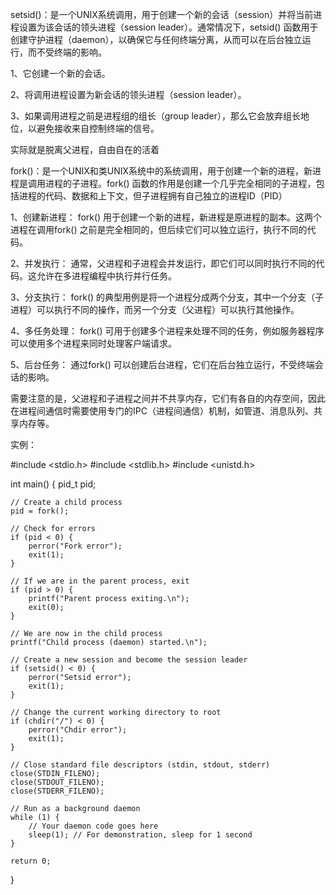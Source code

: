 setsid()：是一个UNIX系统调用，用于创建一个新的会话（session）并将当前进程设置为该会话的领头进程（session leader）。通常情况下，setsid() 函数用于创建守护进程（daemon），以确保它与任何终端分离，从而可以在后台独立运行，而不受终端的影响。

1、它创建一个新的会话。

2、将调用进程设置为新会话的领头进程（session leader）。

3、如果调用进程之前是进程组的组长（group leader），那么它会放弃组长地位，以避免接收来自控制终端的信号。

实际就是脱离父进程，自由自在的活着

fork()：是一个UNIX和类UNIX系统中的系统调用，用于创建一个新的进程，新进程是调用进程的子进程。fork() 函数的作用是创建一个几乎完全相同的子进程，包括进程的代码、数据和上下文，但子进程拥有自己独立的进程ID（PID）

1、创建新进程： fork() 用于创建一个新的进程，新进程是原进程的副本。这两个进程在调用fork() 之前是完全相同的，但后续它们可以独立运行，执行不同的代码。

2、并发执行： 通常，父进程和子进程会并发运行，即它们可以同时执行不同的代码。这允许在多进程编程中执行并行任务。

3、分支执行： fork() 的典型用例是将一个进程分成两个分支，其中一个分支（子进程）可以执行不同的操作，而另一个分支（父进程）可以执行其他操作。

4、多任务处理： fork() 可用于创建多个进程来处理不同的任务，例如服务器程序可以使用多个进程来同时处理客户端请求。

5、后台任务： 通过fork() 可以创建后台进程，它们在后台独立运行，不受终端会话的影响。

需要注意的是，父进程和子进程之间并不共享内存，它们有各自的内存空间，因此在进程间通信时需要使用专门的IPC（进程间通信）机制，如管道、消息队列、共享内存等。



实例：

#include <stdio.h>
#include <stdlib.h>
#include <unistd.h>

int main() {
    pid_t pid;

    // Create a child process
    pid = fork();

    // Check for errors
    if (pid < 0) {
        perror("Fork error");
        exit(1);
    }

    // If we are in the parent process, exit
    if (pid > 0) {
        printf("Parent process exiting.\n");
        exit(0);
    }

    // We are now in the child process
    printf("Child process (daemon) started.\n");

    // Create a new session and become the session leader
    if (setsid() < 0) {
        perror("Setsid error");
        exit(1);
    }

    // Change the current working directory to root
    if (chdir("/") < 0) {
        perror("Chdir error");
        exit(1);
    }

    // Close standard file descriptors (stdin, stdout, stderr)
    close(STDIN_FILENO);
    close(STDOUT_FILENO);
    close(STDERR_FILENO);

    // Run as a background daemon
    while (1) {
        // Your daemon code goes here
        sleep(1); // For demonstration, sleep for 1 second
    }

    return 0;
}

